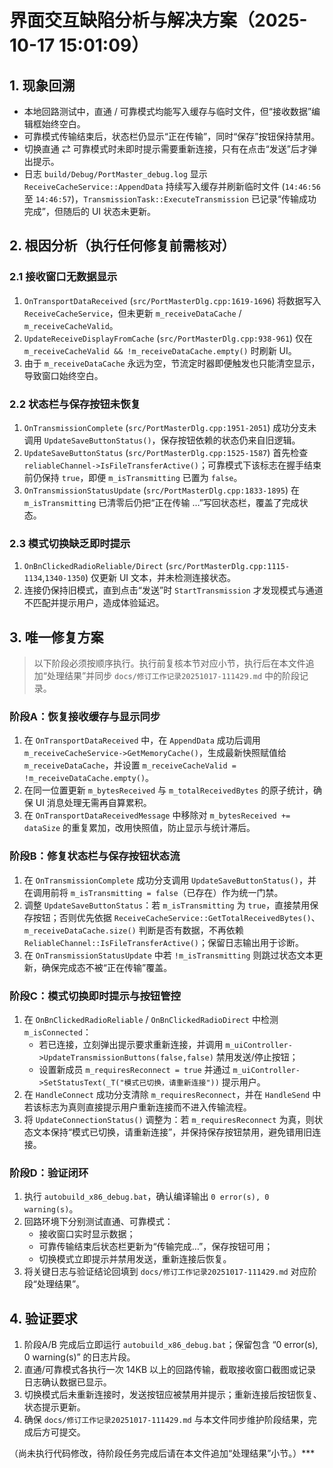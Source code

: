 # 界面交互缺陷分析与解决方案（2025-10-17 15:01:09）

## 1. 现象回溯
- 本地回路测试中，直通 / 可靠模式均能写入缓存与临时文件，但“接收数据”编辑框始终空白。
- 可靠模式传输结束后，状态栏仍显示“正在传输”，同时“保存”按钮保持禁用。
- 切换直通 ⇄ 可靠模式时未即时提示需要重新连接，只有在点击“发送”后才弹出提示。
- 日志 `build/Debug/PortMaster_debug.log` 显示 `ReceiveCacheService::AppendData` 持续写入缓存并刷新临时文件 (`14:46:56` 至 `14:46:57`)，`TransmissionTask::ExecuteTransmission` 已记录“传输成功完成”，但随后的 UI 状态未更新。

## 2. 根因分析（执行任何修复前需核对）

### 2.1 接收窗口无数据显示
1. `OnTransportDataReceived` (`src/PortMasterDlg.cpp:1619-1696`) 将数据写入 `ReceiveCacheService`，但未更新 `m_receiveDataCache` / `m_receiveCacheValid`。
2. `UpdateReceiveDisplayFromCache` (`src/PortMasterDlg.cpp:938-961`) 仅在 `m_receiveCacheValid && !m_receiveDataCache.empty()` 时刷新 UI。
3. 由于 `m_receiveDataCache` 永远为空，节流定时器即便触发也只能清空显示，导致窗口始终空白。

### 2.2 状态栏与保存按钮未恢复
1. `OnTransmissionComplete` (`src/PortMasterDlg.cpp:1951-2051`) 成功分支未调用 `UpdateSaveButtonStatus()`，保存按钮依赖的状态仍来自旧逻辑。
2. `UpdateSaveButtonStatus` (`src/PortMasterDlg.cpp:1525-1587`) 首先检查 `reliableChannel->IsFileTransferActive()`；可靠模式下该标志在握手结束前仍保持 `true`，即便 `m_isTransmitting` 已置为 `false`。
3. `OnTransmissionStatusUpdate` (`src/PortMasterDlg.cpp:1833-1895`) 在 `m_isTransmitting` 已清零后仍把“正在传输 …”写回状态栏，覆盖了完成状态。

### 2.3 模式切换缺乏即时提示
1. `OnBnClickedRadioReliable/Direct` (`src/PortMasterDlg.cpp:1115-1134`,`1340-1350`) 仅更新 UI 文本，并未检测连接状态。
2. 连接仍保持旧模式，直到点击“发送”时 `StartTransmission` 才发现模式与通道不匹配并提示用户，造成体验延迟。

## 3. 唯一修复方案

> 以下阶段必须按顺序执行。执行前复核本节对应小节，执行后在本文件追加“处理结果”并同步 `docs/修订工作记录20251017-111429.md` 中的阶段记录。

### 阶段A：恢复接收缓存与显示同步
1. 在 `OnTransportDataReceived` 中，在 `AppendData` 成功后调用 `m_receiveCacheService->GetMemoryCache()`，生成最新快照赋值给 `m_receiveDataCache`，并设置 `m_receiveCacheValid = !m_receiveDataCache.empty()`。
2. 在同一位置更新 `m_bytesReceived` 与 `m_totalReceivedBytes` 的原子统计，确保 UI 消息处理无需再自算累积。
3. 在 `OnTransportDataReceivedMessage` 中移除对 `m_bytesReceived += dataSize` 的重复累加，改用快照值，防止显示与统计滞后。

### 阶段B：修复状态栏与保存按钮状态流
1. 在 `OnTransmissionComplete` 成功分支调用 `UpdateSaveButtonStatus()`，并在调用前将 `m_isTransmitting = false`（已存在）作为统一门禁。
2. 调整 `UpdateSaveButtonStatus`：若 `m_isTransmitting` 为 `true`，直接禁用保存按钮；否则优先依据 `ReceiveCacheService::GetTotalReceivedBytes()`、`m_receiveDataCache.size()` 判断是否有数据，不再依赖 `ReliableChannel::IsFileTransferActive()`；保留日志输出用于诊断。
3. 在 `OnTransmissionStatusUpdate` 中若 `!m_isTransmitting` 则跳过状态文本更新，确保完成态不被“正在传输”覆盖。

### 阶段C：模式切换即时提示与按钮管控
1. 在 `OnBnClickedRadioReliable` / `OnBnClickedRadioDirect` 中检测 `m_isConnected`：
   - 若已连接，立刻弹出提示要求重新连接，并调用 `m_uiController->UpdateTransmissionButtons(false,false)` 禁用发送/停止按钮；
   - 设置新成员 `m_requiresReconnect = true` 并通过 `m_uiController->SetStatusText(_T("模式已切换，请重新连接"))` 提示用户。
2. 在 `HandleConnect` 成功分支清除 `m_requiresReconnect`，并在 `HandleSend` 中若该标志为真则直接提示用户重新连接而不进入传输流程。
3. 将 `UpdateConnectionStatus()` 调整为：若 `m_requiresReconnect` 为真，则状态文本保持“模式已切换，请重新连接”，并保持保存按钮禁用，避免错用旧连接。

### 阶段D：验证闭环
1. 执行 `autobuild_x86_debug.bat`，确认编译输出 `0 error(s), 0 warning(s)`。
2. 回路环境下分别测试直通、可靠模式：
   - 接收窗口实时显示数据；
   - 可靠传输结束后状态栏更新为“传输完成…”，保存按钮可用；
   - 切换模式立即提示并禁用发送，重新连接后恢复。
3. 将关键日志与验证结论回填到 `docs/修订工作记录20251017-111429.md` 对应阶段“处理结果”。

## 4. 验证要求
1. 阶段A/B 完成后立即运行 `autobuild_x86_debug.bat`；保留包含 “0 error(s), 0 warning(s)” 的日志片段。
2. 直通/可靠模式各执行一次 14KB 以上的回路传输，截取接收窗口截图或记录日志确认数据已显示。
3. 切换模式后未重新连接时，发送按钮应被禁用并提示；重新连接后按钮恢复、状态提示更新。
4. 确保 `docs/修订工作记录20251017-111429.md` 与本文件同步维护阶段结果，完成后方可提交。

（尚未执行代码修改，待阶段任务完成后请在本文件追加“处理结果”小节。）***
